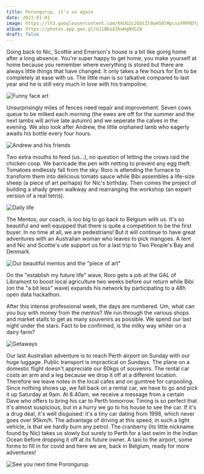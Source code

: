 ```yaml
---
title: Porongurup, it's us again
date: 2021-01-01
image: https://lh3.googleusercontent.com/6kUG2c2GbtZl0wHS0lMpcsaYRFRDTpSAp2yUp3daHPceZOzK1PJFDuMML00dTC1P2u-QZ1Byt3B4zlkN53sLuGzpaWgBYJAMagwkrzygH_yuwaBMUNUeJiJovkICZ5gz_I1mVXMtiIY
album: https://photos.app.goo.gl/dJ1BKoX3kwHgNXGZA
draft: false
---
```


Going back to Nic, Scottie and Emerson's house is a bit like going home after a long absence. You're super happy to get home, you make yourself at home because you remember where everything is stored but there are always little things that have changed. It only takes a few hours for Em to be completely at ease with us. The little man is so talkative compared to last year and he is still very much in love with his trampoline.

![Funny face art](https://lh3.googleusercontent.com/IwD60CA4bSBbUTB4RnVVFxEJXSS-XZxXXdw4suDCSvFEiy3e1czUVMqWc4BJqv-c9IP8aln2c-R2nYFYkPVhXhYExppOxoLI4_gjfHxWPYeWD5znAdzoAGhjsSoNf3QH3noCbzGHPa4)

Unsurprisingly miles of fences need repair and improvement. Seven cows queue to be milked each morning (the ewes are off for the summer and the next lambs will arrive late autumn) and we seperate the calves in the evening. We also look after Andrew, the little orphaned lamb who eagerly awaits his bottle every four hours.

![Andrew and his friends](https://lh3.googleusercontent.com/JgHtO-rgXdDpUIyJji8--YEjKthqNPGmtPnlBsiSgEFvFvv79w2Ze-8oSr3v2Tcg3pcieBDvTH7-8wq15zVh1bRcepchFqNufJugpaemQEmyCD01WpTVGZtOxIp5nOT7JrKtWTNZc-4)

Two extra mouths to feed (us...), no question of letting the crows raid the chicken coop. We barricade the pen with netting to prevent any egg theft. Tomatoes endlessly fall from the sky: Roro is attending the furnace to transform them into delicious tomato sauce while Bibi assembles a life-size sheep (a piece of art perhaps) for Nic's birthday. Then comes the project of building a shady green walkway and rearranging the workshop (an expert version of a real tetris).

![Daily life](https://lh3.googleusercontent.com/kiXEb35EfGqkvg765U7jQjqE9qRE25gRW9OlIxZNdPJi9Bf-NfJdWz1TGYLxmXHXrf02LoPf-emOK_PL0LK9_ghYntn4PywHACmXn8n8AbrTaFq6DNCZhWkq5dD65fN-PPZY2upsY8M)

The Mentos, our coach, is too big to go back to Belgium with us. It's so beautiful and well equipped that there is quite a competition to be the first buyer. In no time at all, we are pedestrians! But it will continue to have great adventures with an Australian woman who leaves to pick mangoes. A tent and Nic and Scottie's ute support us for a last trip to Two People's Bay and Denmark.

![Our beautiful mentos and the "piece of art"](https://lh3.googleusercontent.com/zOmNpSpThLIrXGl5D1WOmrL-R3k-zdMPgh4pFI4_aS5Tq3s2OO9BFYnPwlMpCYFR9jvymoHkwQ8Sp6mvn771hXp7BE2p9r2i2Ap5PkQU4RW0iJby1seXdjf-BqvFGHtPUp_k5kvTXFQ)

On the "establish my future life" wave, Roro gets a job at the GAL of Libramont to boost local agriculture two weeks before our return while Bibi (on the "a bit less" wave) expands his network by participating to a 48h open data hackathon.

After this intense professional week, the days are numbered. Um, what can you buy with money from the mentos? We run through the various shops and market stalls to get as many souvenirs as possible. We spend our last night under the stars. Fact to be confirmed, is the milky way whiter on a dairy farm?

![Getaways](https://lh3.googleusercontent.com/VqSCe4JObt7hZ7iX5Ped5U13gTl80h-2FDmM6aRHj7u8Y32CMoKcr1AVK9HmMpMJqgGZ6-q_DnxeD4ymIfDIhSi_8V5mCL8sU15h2ARO5onOSmgrb7evSyAJHJ8flS4c_mgphEEaM5w)

Our last Australian adventure is to reach Perth airport on Sunday with our huge luggage. Public transport is impractical on Sundays. The plane on a domestic flight doesn't appreciate our 60kgs of souvenirs. The rental car costs an arm and a leg because we drop it off at a different location. Therefore we leave notes in the local cafes and on gumtree for carpooling. Since nothing shows up, we fall back on a rental car, we have to go and pick it up Saturday at 9am. At 8.40am, we receive a message from a certain Dave who offers to bring his car to Perth tomorrow. Timing is so perfect that it's almost suspicious, but in a hurry we go to his house to see the car. If it's a drug deal, it's well disguised: it's a tiny car dating from 1998, which never goes over 95km/h. The advantage of driving at this speed, in such a light vehicle, is that we hardly burn any petrol. The cranberry (its little nickname found by Nic) takes us slowly but surely to Perth for a last swim in the Indian Ocean before dropping it off at its future owner. A taxi to the airport, some forms to fill in for covid and here we are, back in Belgium, ready for more adventures!

![See you next time Porongurup](https://lh3.googleusercontent.com/74UGbBIopQF_CAOuDl-ODVjN0dp96CND2wP58y5t6xyzrB1kxmHSfMQYtIZ5hlg3Ia9P1EF-I1YEi04AST_Ane7YkVPISuTatj4H-dxwmYm2lMh7-WzkKepMYxM0yk30_DZo9EUhJqU)
